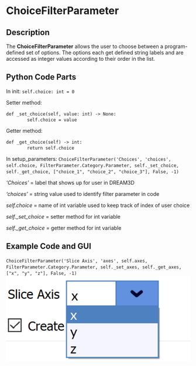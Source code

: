 # ChoiceFilterParameter

## Description

The **ChoiceFilterParameter** allows the user to choose between a program-defined set of options. The options each get defined string labels and are accessed as integer values according to their order in the list.


## Python Code Parts

In init: `self.choice: int = 0`

Setter method:
```
def _set_choice(self, value: int) -> None:
		self.choice = value
```
Getter method:
```
def _get_choice(self) -> int:
		return self.choice
```

In setup_parameters: `ChoiceFilterParameter('Choices', 'choices', self.choice, FilterParameter.Category.Parameter, self._set_choice, self._get_choice, ["choice_1", "choice_2", "choice_3"], False, -1)`

*'Choices’* = label that shows up for user in DREAM3D

*‘choices’* = string value used to identify filter parameter in code

*self.choice* = name of int variable used to keep track of index of user choice

*self._set_choice* = setter method for int variable

*self._get_choice* = getter method for int variable

## Example Code and GUI
`ChoiceFilterParameter('Slice Axis', 'axes', self.axes, FilterParameter.Category.Parameter, self._set_axes, self._get_axes, ["x", "y", "z"], False, -1)`
![choice_gui](Images/choice_gui.png)
